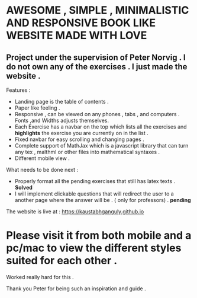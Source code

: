 # AWESOME , SIMPLE , MINIMALISTIC AND RESPONSIVE BOOK LIKE WEBSITE MADE WITH LOVE

## Project under the supervision of Peter Norvig . I do not own any of the exercises . I just made the website .


Features :
- Landing page is the table of contents .
- Paper like feeling . 
- Responsive , can be viewed on any phones , tabs , and computers . Fonts ,and Widths adjusts themselves.
- Each Exercise has a navbar on the top which lists all the exercises and **highlights** the exercise you are currently on in the list . 
- Fixed navbar for easy scrolling and changing pages .
- Complete support of MathJax which is a javascript library that can turn any tex , malthml or other files into mathematical syntaxes .
- Different mobile view . 


What needs to be done next :
- Properly format all the pending exercises that still has latex texts . **Solved**
- I will implement clickable questions that will redirect the user to a another page where the answer will be .
  ( only for professors) . **pending**
  
  
The website is live at : https://kaustabhganguly.github.io

# Please visit it from both mobile and a pc/mac to view the different styles suited for each other .

Worked really hard for this .

Thank you Peter for being such an inspiration and guide .
